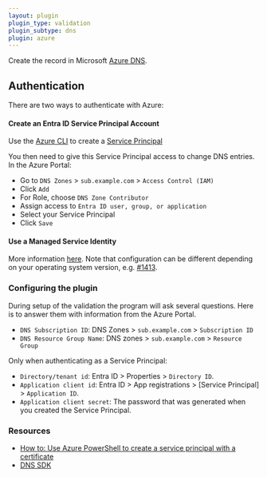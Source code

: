 ```yaml
---
layout: plugin
plugin_type: validation
plugin_subtype: dns
plugin: azure
---
```

Create the record in Microsoft [Azure DNS](https://azure.microsoft.com/en-us/services/dns/).

## Authentication
There are two ways to authenticate with Azure:
#### Create an Entra ID Service Principal Account
Use the [Azure CLI](https://docs.microsoft.com/en-us/cli/azure/install-azure-cli-windows?view=azure-cli-latest) to create a [Service Principal](https://docs.microsoft.com/en-us/cli/azure/create-an-azure-service-principal-azure-cli?view=azure-cli-latest)

You then need to give this Service Principal access to change DNS entries. In the Azure Portal:
* Go to `DNS Zones` > `sub.example.com` > `Access Control (IAM)`
* Click `Add`
* For Role, choose `DNS Zone Contributor`
* Assign access to `Entra ID user, group, or application`
* Select your Service Principal
* Click `Save`

#### Use a Managed Service Identity
More information [here](https://docs.microsoft.com/en-us/azure/active-directory/managed-identities-azure-resources/overview). Note that configuration can be different depending on your operating system version, e.g. [#1413](https://github.com/win-acme/win-acme/issues/1413).

### Configuring the plugin
During setup of the validation the program will ask several questions. 
Here is to answer them with information from the Azure Portal.

* `DNS Subscription ID`: DNS Zones > `sub.example.com` > `Subscription ID`
* `DNS Resource Group Name`: DNS zones > `sub.example.com` > `Resource Group`

Only when authenticating as a Service Principal:

* `Directory/tenant id`: Entra ID > Properties > `Directory ID`.
* `Application client id`: Entra ID > App registrations > [Service Principal] > `Application ID`.
* `Application client secret`: The password that was generated when you created the Service Principal.

### Resources
- [How to: Use Azure PowerShell to create a service principal with a certificate](https://docs.microsoft.com/en-us/azure/active-directory/develop/howto-authenticate-service-principal-powershell)
- [DNS SDK](https://docs.microsoft.com/en-us/azure/dns/dns-sdk)